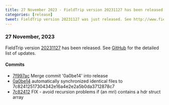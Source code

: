 ```yaml
---
title: 27 November 2023 - FieldTrip version 20231127 has been released
categories: [release]
tweet: FieldTrip version 20231127 was just released. See http://www.fieldtriptoolbox.org/#27-november-2023
---
```


### 27 November, 2023

FieldTrip version [20231127](http://github.com/fieldtrip/fieldtrip/releases/tag/20231127) has been released.
See [GitHub](https://github.com/fieldtrip/fieldtrip/compare/20231125...20231127) for the detailed list of updates.

#### Commits

- [7f997ac](http://github.com/fieldtrip/fieldtrip/commit/7f997ac) Merge commit '0a0be14' into release
- [0a0be14](http://github.com/fieldtrip/fieldtrip/commit/0a0be14) automatically synchronized identical files to 7c82412517304342e16a4e2e2a5b0da3712878c7
- [7c82412](http://github.com/fieldtrip/fieldtrip/commit/7c82412) FIX - avoid recursion problems if (an mri) contains a hdr struct array
